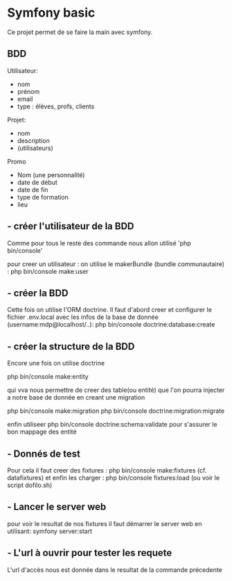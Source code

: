 # Symfony basic

Ce projet permet de se faire la main avec symfony.

## BDD

Utilisateur: 
- nom
- prénom
- email
- type : élèves, profs, clients

Projet: 
- nom
- description
- (utilisateurs)

Promo 
- Nom (une personnalité)
- date de début
- date de fin
- type de formation
- lieu 


## - créer l'utilisateur de la BDD
Comme pour tous le reste des commande nous allon utilisé 'php bin/console'

pour creer un utilisateur : on utilise le makerBundle (bundle communautaire) :
php bin/console make:user

## - créer la BDD
Cette fois on utilise l'ORM doctrine.
Il faut d'abord creer et configurer le fichier .env.local avec les infos de la base de donnée (username:mdp@localhost/..):
php bin/console doctrine:database:create

## - créer la structure de la BDD
Encore une fois on utilise doctrine 

php bin/console make:entity

qui vva nous permettre de creer des table(ou entité) que l'on pourra injecter a notre base de donnée en creant une migration 

php bin/console make:migration 
php bin/console doctrine:migration:migrate

enfin utiliseer 
php bin/console doctrine:schema:validate
pour s'assurer le bon mappage des entité

## - Donnés de test
Pour cela il faut creer des fixtures : 
php bin/console make:fixtures (cf. datafixtures)
et enfin les charger :
php bin/console fixtures:load
(ou voir le script dofilo.sh)

## - Lancer le server web
pour voir le resultat de nos fixtures il faut démarrer le server web en utilisant: 
symfony server:start
## - L'url à ouvrir pour tester les requete 
L'url d'accès nous est donnée dans le resultat de la commande précedente